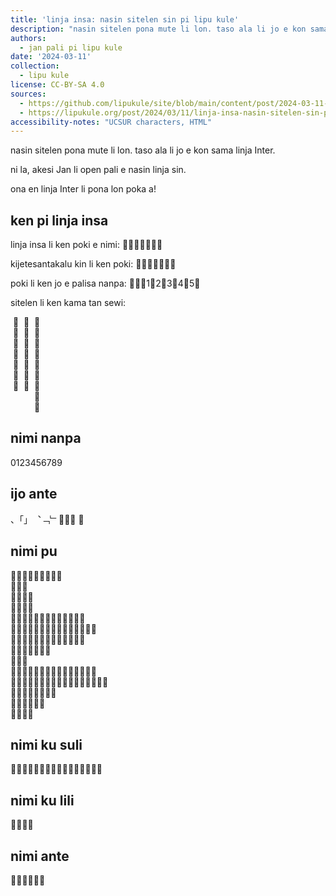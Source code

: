 ```yaml
---
title: 'linja insa: nasin sitelen sin pi lipu kule'
description: "nasin sitelen pona mute li lon. taso ala li jo e kon sama linja Inter. ni la, akesi Jan li open pali e nasin linja sin. ona en linja Inter li pona lon poka a!"
authors:
  - jan pali pi lipu kule
date: '2024-03-11'
collection:
  - lipu kule
license: CC-BY-SA 4.0
sources:
  - https://github.com/lipukule/site/blob/main/content/post/2024-03-11-linja-insa.md
  - https://lipukule.org/post/2024/03/11/linja-insa-nasin-sitelen-sin-pi-lipu-kule/
accessibility-notes: "UCSUR characters, HTML"
---
```


nasin sitelen pona mute li lon. taso ala li jo e kon sama linja Inter.

ni la, akesi Jan li open pali e nasin linja sin.

ona en linja Inter li pona lon poka a!

## ken pi linja insa

linja insa li ken poki e nimi: 󱤁󱦚󱦚󱦐󱤑󱦝󱦑

kijetesantakalu kin li ken poki: 󱦀󱦗󱥾󱥍󱦅󱦁󱦘

poki li ken jo e palisa nanpa: 󱤁󱦐󱤑‍1󱤑‍2󱤑‍3󱤑‍4󱤑‍5󱦑

sitelen li ken kama tan sewi:
<div style="writing-mode: vertical-lr; font-feature-settings: 'calt', 'rlig';">
󱤁󱦚󱦚󱦐󱤑󱦝󱦑<br/>
󱦀󱦗󱥾󱥍󱦅󱦁󱦘<br/>
󱤑󱦐󱥄󱥚󱥰󱦑󱥍󱥵󱤾<br/>
</div>

## nimi nanpa
<div class="text-6xl font-linja-insa text-nowrap whitespace-nowrap">
0123456789​‍
</div>

## ijo ante
<div class="text-6xl font-linja-insa text-nowrap whitespace-nowrap">
、「」︑﹁﹂󱦐󱦑󱦜 󱦝
</div>

## nimi pu
<div class="text-6xl font-linja-insa text-nowrap whitespace-nowrap">
󱤀󱤁󱤂󱤃󱤄󱤅󱤆󱤇󱤈<br/>
󱤉󱤊󱤋<br/>
󱤌󱤍󱤎󱤏<br/>
󱤐󱤑󱤒󱤓<br/>
󱤔󱤕󱤖󱤗󱤘󱤙󱤚󱤛󱤜󱤝󱤞󱤟󱤠<br/>
󱤡󱤢󱤣󱤤󱤥󱤦󱤧󱤨󱤩󱤪󱤫󱤬󱤭󱤮󱤯<br/>
󱤰󱤱󱤲󱤳󱤴󱤵󱤶󱤷󱤸󱤹󱤺󱤻󱤼<br/>
󱤽󱤾󱤿󱥀󱥁󱥂󱥃<br/>
󱥄󱥅󱥆<br/>
󱥇󱥈󱥉󱥊󱥋󱥌󱥍󱥎󱥏󱥐󱥑󱥒󱥓󱥔󱥕<br/>
󱥖󱥗󱥘󱥙󱥚󱥛󱥜󱥝󱥞󱥟󱥠󱥡󱥢󱥣󱥤󱥥󱥦<br/>
󱥧󱥨󱥩󱥪󱥫󱥬󱥭󱥮<br/>
󱥯󱥰󱥱󱥲󱥳󱥴<br/>
󱥴󱥵󱥶󱥷<br/>
</div>

## nimi ku suli
<div class="text-6xl font-linja-insa text-nowrap whitespace-nowrap">
󱥹󱥺󱥻󱥼󱥽󱥾󱥿󱦀󱦁󱦂󱦃󱦄󱦅󱦆󱦇󱦈
</div>

## nimi ku lili
<div class="text-6xl font-linja-insa text-nowrap whitespace-nowrap">
󱦠󱦡󱦢󱦣
</div>

## nimi ante
<div class="text-6xl font-linja-insa text-nowrap whitespace-nowrap">
󱦤󱦥󱦦󱦧󱦨󱦩
</div>
